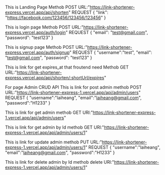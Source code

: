 This is Landing Page
Methob POST
URL:"https://link-shortener-express.vercel.app/api/shorten"
REQUEST
{
  "link": "https://facebook.com/123456/123456/123456"
}

This is login page
Methob POST
URL:"https://link-shortener-express.vercel.app/auth/login"
REQUEST
{
  "email": "test@gmail.com",
  "password": "test123"
}

This is signup page
Methob POST
URL:"https://link-shortener-express.vercel.app/auth/signup"
REQUEST
{
  "username":"test",
  "email": "test@gmail.com",
  "password": "test123"
}

This is link for get expires_at that froutend need
Methob GET
URL:"https://link-shortener-express.vercel.app/api/shorten/:shortUrl/expires"


For page Admin CRUD API
This is link for post admin
methob POST
URL:"https://link-shortener-express-1.vercel.app/api/admin/users"
REQUEST
{
    "username":"laiheang",
     "email":"laiheang@gmail.com",
     "password":"H1233"
}

This is link for get admin
methob GET
URl:"https://link-shortener-express-1.vercel.app/api/admin/users"

This is link for get admin by Id
methob GET
URl:"https://link-shortener-express-1.vercel.app/api/admin/users/1"

This is link for update admin
methob PUT
URL:"https://link-shortener-express-1.vercel.app/api/admin/users/1"
REQUEST
{
    "username":"laiheang",
     "email":"laiheang@gmail.com",
     "password":"H1233"
}

This is link for delete admin by Id
methob delete
URl:"https://link-shortener-express-1.vercel.app/api/admin/users/1"
